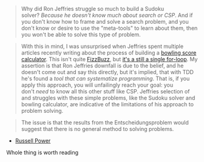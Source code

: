 > Why did Ron Jeffries struggle so much to build a Sudoku solver? _Because he doesn't know much about search or CSP_. And if you don't know how to frame and solve a search problem, and you don't know or desire to use the "meta-tools" to learn about them, then you won't be able to solve this type of problem.

> With this in mind, I was unsurprised when Jeffries spent multiple articles recently writing about the process of building a [bowling score calculator](https://ronjeffries.com/categories/bowling/). This isn't quite [FizzBuzz](https://blog.codinghorror.com/why-cant-programmers-program/), but [it's a still a single for-loop](https://colab.research.google.com/drive/1NN6MeweOw5ArAW1LEdciNt5eOc3_FiMt). My assertion is that Ron Jeffries downfall is due to the belief, and he doesn't come out and say this directly, but it's implied, that with TDD he's found a _tool that can systematize programming_. That is, if you apply this approach, you will unfailingly reach your goal: you don't _need_ to know all this other stuff like CSP. Jeffries selection of and struggles with these simple problems, like the Sudoku solver and bowling calculator, are indicative of the limitations of his approach to problem solving.

> The issue is that the results from the Entscheidungsproblem would suggest that there is no general method to solving problems.

- [Russell Power](https://rjp.io/blog/2025-06-07-reflections-on-sudoku)

Whole thing is worth reading